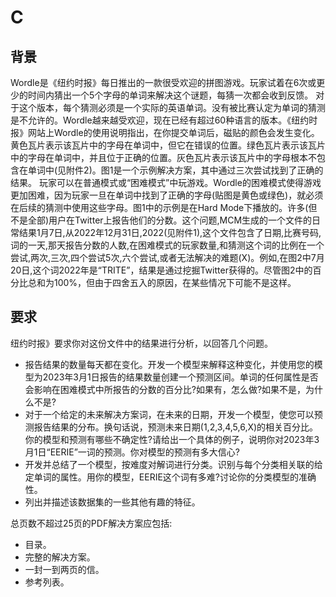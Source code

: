 # C

## 背景

Wordle是《纽约时报》每日推出的一款很受欢迎的拼图游戏。玩家试着在6次或更少的时间内猜出一个5个字母的单词来解决这个谜题，每猜一次都会收到反馈。
对于这个版本，每个猜测必须是一个实际的英语单词。没有被比赛认定为单词的猜测是不允许的。Wordle越来越受欢迎，现在已经有超过60种语言的版本。《纽约时报》网站上Wordle的使用说明指出，在你提交单词后，磁贴的颜色会发生变化。黄色瓦片表示该瓦片中的字母在单词中，但它在错误的位置。绿色瓦片表示该瓦片中的字母在单词中，并且位于正确的位置。灰色瓦片表示该瓦片中的字母根本不包含在单词中(见附件2)。图1是一个示例解决方案，其中通过三次尝试找到了正确的结果。
玩家可以在普通模式或“困难模式”中玩游戏。Wordle的困难模式使得游戏更加困难，因为玩家一旦在单词中找到了正确的字母(贴图是黄色或绿色)，就必须在后续的猜测中使用这些字母。图1中的示例是在Hard Mode下播放的。许多(但不是全部)用户在Twitter上报告他们的分数。这个问题,MCM生成的一个文件的日常结果1月7日,从2022年12月31日,2022(见附件1),这个文件包含了日期,比赛号码,词的一天,那天报告分数的人数,在困难模式的玩家数量,和猜测这个词的比例在一个尝试,两次,三次,四个尝试5次,六个尝试,或者无法解决的难题(X)。例如,在图2中7月20日,这个词2022年是“TRITE”，结果是通过挖掘Twitter获得的。尽管图2中的百分比总和为100%，但由于四舍五入的原因，在某些情况下可能不是这样。

## 要求

纽约时报》要求你对这份文件中的结果进行分析，以回答几个问题。

- 报告结果的数量每天都在变化。开发一个模型来解释这种变化，并使用您的模型为2023年3月1日报告的结果数量创建一个预测区间。单词的任何属性是否会影响在困难模式中所报告的分数的百分比?如果有，怎么做?如果不是，为什么不是?
- 对于一个给定的未来解决方案词，在未来的日期，开发一个模型，使您可以预测报告结果的分布。换句话说，预测未来日期(1,2,3,4,5,6,X)的相关百分比。你的模型和预测有哪些不确定性?请给出一个具体的例子，说明你对2023年3月1日“EERIE”一词的预测。你对模型的预测有多大信心?
- 开发并总结了一个模型，按难度对解词进行分类。识别与每个分类相关联的给定单词的属性。用你的模型，EERIE这个词有多难?讨论你的分类模型的准确性。
- 列出并描述该数据集的一些其他有趣的特征。

总页数不超过25页的PDF解决方案应包括:

- 目录。
- 完整的解决方案。
- 一封一到两页的信。
- 参考列表。
